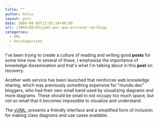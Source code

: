 ```yaml
---
title: ""
author: helio
layout: post
date: 2009-08-05T12:03:24+00:00
url: /2009/08/05/yuml-por-que-escrever-um-blog/
categories:
  - UML
  - Uncategorized
---
```


I've been trying to create a culture of reading and writing good **posts** for some time now. In several of these, I emphasize the importance of knowledge dissemination and that's what I'm talking about in this **post** on recovery.

Another web service has been launched that reinforces web knowledge sharing, which was previously something expensive for "mundo.dev" bloggers, who had their own small band used by visualizing diagrams and more diagrams. These should be small to not occupy too much space, but not so small that it becomes impossible to visualize and understand.

The <a title="yUML - Serviço que disponibiliza diagramas de uml em segundos" href="http://yuml.me" target="_blank">yUML</a>, presents a friendly interface and a simplified form of inclusion for making class diagrams and use cases available.
